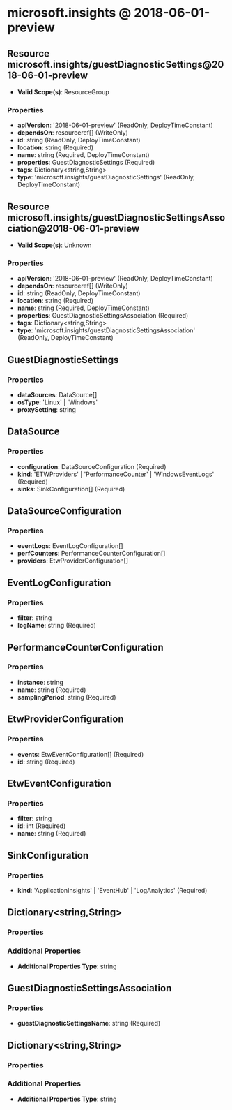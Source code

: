 # microsoft.insights @ 2018-06-01-preview

## Resource microsoft.insights/guestDiagnosticSettings@2018-06-01-preview
* **Valid Scope(s)**: ResourceGroup
### Properties
* **apiVersion**: '2018-06-01-preview' (ReadOnly, DeployTimeConstant)
* **dependsOn**: resourceref[] (WriteOnly)
* **id**: string (ReadOnly, DeployTimeConstant)
* **location**: string (Required)
* **name**: string (Required, DeployTimeConstant)
* **properties**: GuestDiagnosticSettings (Required)
* **tags**: Dictionary<string,String>
* **type**: 'microsoft.insights/guestDiagnosticSettings' (ReadOnly, DeployTimeConstant)

## Resource microsoft.insights/guestDiagnosticSettingsAssociation@2018-06-01-preview
* **Valid Scope(s)**: Unknown
### Properties
* **apiVersion**: '2018-06-01-preview' (ReadOnly, DeployTimeConstant)
* **dependsOn**: resourceref[] (WriteOnly)
* **id**: string (ReadOnly, DeployTimeConstant)
* **location**: string (Required)
* **name**: string (Required, DeployTimeConstant)
* **properties**: GuestDiagnosticSettingsAssociation (Required)
* **tags**: Dictionary<string,String>
* **type**: 'microsoft.insights/guestDiagnosticSettingsAssociation' (ReadOnly, DeployTimeConstant)

## GuestDiagnosticSettings
### Properties
* **dataSources**: DataSource[]
* **osType**: 'Linux' | 'Windows'
* **proxySetting**: string

## DataSource
### Properties
* **configuration**: DataSourceConfiguration (Required)
* **kind**: 'ETWProviders' | 'PerformanceCounter' | 'WindowsEventLogs' (Required)
* **sinks**: SinkConfiguration[] (Required)

## DataSourceConfiguration
### Properties
* **eventLogs**: EventLogConfiguration[]
* **perfCounters**: PerformanceCounterConfiguration[]
* **providers**: EtwProviderConfiguration[]

## EventLogConfiguration
### Properties
* **filter**: string
* **logName**: string (Required)

## PerformanceCounterConfiguration
### Properties
* **instance**: string
* **name**: string (Required)
* **samplingPeriod**: string (Required)

## EtwProviderConfiguration
### Properties
* **events**: EtwEventConfiguration[] (Required)
* **id**: string (Required)

## EtwEventConfiguration
### Properties
* **filter**: string
* **id**: int (Required)
* **name**: string (Required)

## SinkConfiguration
### Properties
* **kind**: 'ApplicationInsights' | 'EventHub' | 'LogAnalytics' (Required)

## Dictionary<string,String>
### Properties
### Additional Properties
* **Additional Properties Type**: string

## GuestDiagnosticSettingsAssociation
### Properties
* **guestDiagnosticSettingsName**: string (Required)

## Dictionary<string,String>
### Properties
### Additional Properties
* **Additional Properties Type**: string

